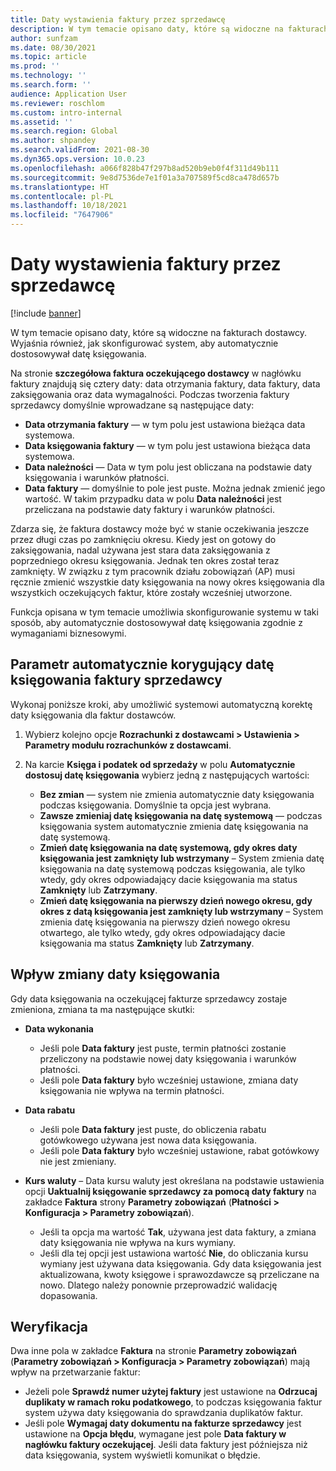 ```yaml
---
title: Daty wystawienia faktury przez sprzedawcę
description: W tym temacie opisano daty, które są widoczne na fakturach dostawcy. Wyjaśnia również, jak skonfigurować system, aby automatycznie dostosowywał datę księgowania.
author: sunfzam
ms.date: 08/30/2021
ms.topic: article
ms.prod: ''
ms.technology: ''
ms.search.form: ''
audience: Application User
ms.reviewer: roschlom
ms.custom: intro-internal
ms.assetid: ''
ms.search.region: Global
ms.author: shpandey
ms.search.validFrom: 2021-08-30
ms.dyn365.ops.version: 10.0.23
ms.openlocfilehash: a066f828b47f297b8ad520b9eb0f4f311d49b111
ms.sourcegitcommit: 9e8d7536de7e1f01a3a707589f5cd8ca478d657b
ms.translationtype: HT
ms.contentlocale: pl-PL
ms.lasthandoff: 10/18/2021
ms.locfileid: "7647906"
---
```

# <a name="vendor-invoice-dates"></a>Daty wystawienia faktury przez sprzedawcę

[!include [banner](../includes/banner.md)]

W tym temacie opisano daty, które są widoczne na fakturach dostawcy. Wyjaśnia również, jak skonfigurować system, aby automatycznie dostosowywał datę księgowania.

Na stronie **szczegółowa faktura oczekującego dostawcy** w nagłówku faktury znajdują się cztery daty: data otrzymania faktury, data faktury, data zaksięgowania oraz data wymagalności. Podczas tworzenia faktury sprzedawcy domyślnie wprowadzane są następujące daty:

- **Data otrzymania faktury** — w tym polu jest ustawiona bieżąca data systemowa.
- **Data księgowania faktury** — w tym polu jest ustawiona bieżąca data systemowa. 
- **Data należności** — Data w tym polu jest obliczana na podstawie daty księgowania i warunków płatności.
- **Data faktury** — domyślnie to pole jest puste. Można jednak zmienić jego wartość. W takim przypadku data w polu **Data należności** jest przeliczana na podstawie daty faktury i warunków płatności.

Zdarza się, że faktura dostawcy może być w stanie oczekiwania jeszcze przez długi czas po zamknięciu okresu. Kiedy jest on gotowy do zaksięgowania, nadal używana jest stara data zaksięgowania z poprzedniego okresu księgowania. Jednak ten okres został teraz zamknięty. W związku z tym pracownik działu zobowiązań (AP) musi ręcznie zmienić wszystkie daty księgowania na nowy okres księgowania dla wszystkich oczekujących faktur, które zostały wcześniej utworzone.

Funkcja opisana w tym temacie umożliwia skonfigurowanie systemu w taki sposób, aby automatycznie dostosowywał datę księgowania zgodnie z wymaganiami biznesowymi.

## <a name="parameter-for-automatically-adjusting-the-vendor-invoice-posting-date"></a>Parametr automatycznie korygujący datę księgowania faktury sprzedawcy

Wykonaj poniższe kroki, aby umożliwić systemowi automatyczną korektę daty księgowania dla faktur dostawców.

1.  Wybierz kolejno opcje **Rozrachunki z dostawcami \> Ustawienia \> Parametry modułu rozrachunków z dostawcami**.
2.  Na karcie **Księga i podatek od sprzedaży** w polu **Automatycznie dostosuj datę księgowania** wybierz jedną z następujących wartości:

    - **Bez zmian** — system nie zmienia automatycznie daty księgowania podczas księgowania. Domyślnie ta opcja jest wybrana.
    - **Zawsze zmieniaj datę księgowania na datę systemową** — podczas księgowania system automatycznie zmienia datę księgowania na datę systemową.
    - **Zmień datę księgowania na datę systemową, gdy okres daty księgowania jest zamknięty lub wstrzymany** – System zmienia datę księgowania na datę systemową podczas księgowania, ale tylko wtedy, gdy okres odpowiadający dacie księgowania ma status **Zamknięty** lub **Zatrzymany**.
    - **Zmień datę księgowania na pierwszy dzień nowego okresu, gdy okres z datą księgowania jest zamknięty lub wstrzymany** – System zmienia datę księgowania na pierwszy dzień nowego okresu otwartego, ale tylko wtedy, gdy okres odpowiadający dacie księgowania ma status **Zamknięty** lub **Zatrzymany**.

## <a name="impact-of-posting-date-changes"></a>Wpływ zmiany daty księgowania

Gdy data księgowania na oczekującej fakturze sprzedawcy zostaje zmieniona, zmiana ta ma następujące skutki:

- **Data wykonania**

    - Jeśli pole **Data faktury** jest puste, termin płatności zostanie przeliczony na podstawie nowej daty księgowania i warunków płatności.
    - Jeśli pole **Data faktury** było wcześniej ustawione, zmiana daty księgowania nie wpływa na termin płatności.

- **Data rabatu**

    - Jeśli pole **Data faktury** jest puste, do obliczenia rabatu gotówkowego używana jest nowa data księgowania.
    - Jeśli pole **Data faktury** było wcześniej ustawione, rabat gotówkowy nie jest zmieniany.

- **Kurs waluty** – Data kursu waluty jest określana na podstawie ustawienia opcji **Uaktualnij księgowanie sprzedawcy za pomocą daty faktury** na zakładce **Faktura** strony **Parametry zobowiązań** (**Płatności \> Konfiguracja \> Parametry zobowiązań**).

    - Jeśli ta opcja ma wartość **Tak**, używana jest data faktury, a zmiana daty księgowania nie wpływa na kurs wymiany.
    - Jeśli dla tej opcji jest ustawiona wartość **Nie**, do obliczania kursu wymiany jest używana data księgowania. Gdy data księgowania jest aktualizowana, kwoty księgowe i sprawozdawcze są przeliczane na nowo. Dlatego należy ponownie przeprowadzić walidację dopasowania.

## <a name="validation"></a>Weryfikacja

Dwa inne pola w zakładce **Faktura** na stronie **Parametry zobowiązań** (**Parametry zobowiązań \> Konfiguracja \> Parametry zobowiązań**) mają wpływ na przetwarzanie faktur:

- Jeżeli pole **Sprawdź numer użytej faktury** jest ustawione na **Odrzucaj duplikaty w ramach roku podatkowego**, to podczas księgowania faktur system używa daty księgowania do sprawdzania duplikatów faktur.
- Jeśli pole **Wymagaj daty dokumentu na fakturze sprzedawcy** jest ustawione na **Opcja błędu**, wymagane jest pole **Data faktury w nagłówku faktury oczekującej**. Jeśli data faktury jest późniejsza niż data księgowania, system wyświetli komunikat o błędzie.
